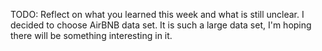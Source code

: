 TODO: Reflect on what you learned this week and what is still unclear.
I decided to choose AirBNB data set. It is such a large data set, I'm hoping there will be something interesting in it. 